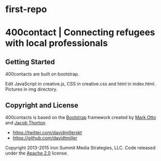 # first-repo
# 400contact | Connecting refugees with local professionals

## Getting Started

400contacts are built on bootstrap.

Edit JavaScript in creative.js, CSS in creative.css and html in index.html.
Pictures in img directory.

## Copyright and License

400contacts is based on the [Bootstrap](http://getbootstrap.com/) framework created by [Mark Otto](https://twitter.com/mdo) and [Jacob Thorton](https://twitter.com/fat).

* https://twitter.com/davidmillerskt
* https://github.com/davidtmiller

Copyright 2013-2015 Iron Summit Media Strategies, LLC. Code released under the [Apache 2.0](https://github.com/IronSummitMedia/startbootstrap-creative/blob/gh-pages/LICENSE) license.
